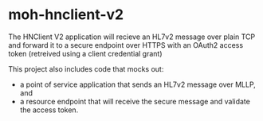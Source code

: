 # moh-hnclient-v2

The HNClient V2 application will recieve an HL7v2 message over plain TCP and forward it to a secure endpoint over HTTPS with an OAuth2 access token (retreived using a client credential grant)

This project also includes code that mocks out:
 - a point of service application that sends an HL7v2 message over MLLP, and
 - a resource endpoint that will receive the secure message and validate the access token.
